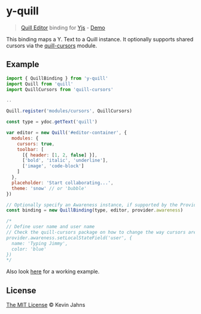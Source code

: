 # y-quill

> [Quill Editor](https://quilljs.com/) binding for [Yjs](https://github.com/y-js/yjs) - [Demo](https://demos.yjs.dev/quill/quill.html)

This binding maps a Y. Text to a Quill instance. It optionally supports shared cursors via the [quill-cursors](https://github.com/reedsy/quill-cursors) module.

## Example

```js
import { QuillBinding } from 'y-quill'
import Quill from 'quill'
import QuillCursors from 'quill-cursors'

..

Quill.register('modules/cursors', QuillCursors)

const type = ydoc.getText('quill')

var editor = new Quill('#editor-container', {
  modules: {
    cursors: true,
    toolbar: [
      [{ header: [1, 2, false] }],
      ['bold', 'italic', 'underline'],
      ['image', 'code-block']
    ]
  },
  placeholder: 'Start collaborating...',
  theme: 'snow' // or 'bubble'
})

// Optionally specify an Awareness instance, if supported by the Provider
const binding = new QuillBinding(type, editor, provider.awareness)

/*
// Define user name and user name
// Check the quill-cursors package on how to change the way cursors are rendered
provider.awareness.setLocalStateField('user', {
  name: 'Typing Jimmy',
  color: 'blue'
})
*/
```

Also look [here](https://github.com/y-js/yjs-demos/tree/master/quill) for a working example.

## License

[The MIT License](./LICENSE) © Kevin Jahns
